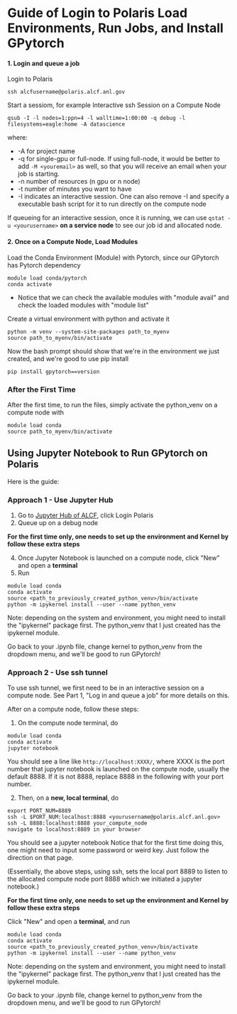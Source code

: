 # Guide of Login to Polaris Load Environments, Run Jobs, and Install GPytorch

#### 1. Login and queue a job
Login to Polaris
```
ssh alcfusername@polaris.alcf.anl.gov
```


Start a sessiom, for example Interactive ssh Session on a Compute Node
```
qsub -I -l nodes=1:ppn=4 -l walltime=1:00:00 -q debug -l filesystems=eagle:home -A datascience
```
  where:
* -A for project name
* -q for single-gpu or full-node. If using full-node, it would be better to add `-M <youremail>` as well, so that you will receive an email when your job is starting.
* -n number of resources (n gpu or n node)
* -t number of minutes you want to have
* -I indicates an interactive session. One can also remove -I and specify a executable bash script for it to run directly on the compute node

If queueing for an interactive session, once it is running, we can use `qstat -u <yourusername>` **on a service node**  to see our job id and allocated node. 


#### 2. Once on a Compute Node, Load Modules

Load the Conda Environment (Module) with Pytorch, since our GPytorch has Pytorch dependency
```
module load conda/pytorch
conda activate
```
* Notice that we can check the available modules with "module avail" and check the loaded modules with "module list"

Create a virtual environment with python and activate it 
```
python -m venv --system-site-packages path_to_myenv
source path_to_myenv/bin/activate
```
Now the bash prompt should show that we're in the environment we just created, and we're good to use pip install
```
pip install gpytorch==version
```

### After the First Time
After the first time, to run the files, simply activate the python_venv on a compute node with 
```
module load conda
source path_to_myenv/bin/activate
``` 


## Using Jupyter Notebook to Run GPytorch on Polaris
Here is the guide:

### Approach 1 - Use Jupyter Hub
1. Go to [Jupyter Hub of ALCF](https://jupyter.alcf.anl.gov/), click Login Polaris
2. Queue up on a debug node

**For the first time only, one needs to set up the environment and Kernel by follow these extra steps**

4. Once Jupyter Notebook is launched on a compute node, click "New" and open a **terminal**
5. Run 
``` 
module load conda
conda activate
source <path_to_previously_created_python_venv>/bin/activate
python -m ipykernel install --user --name python_venv
```
Note: depending on the system and environment, you might need to install the "ipykernel" package first. The python_venv that I just created has the ipykernel module.

Go back to your .ipynb file, change kernel to python_venv from the dropdown menu, and we'll be good to run GPytorch!

### Approach 2 - Use ssh tunnel 
To use ssh tunnel, we first need to be in an interactive session on a compute node. See Part 1, "Log in and queue a job" for more details on this.

After on a compute node, follow these steps:
1. On the compute node terminal, do
```
module load conda
conda activate
jupyter notebook
```
You should see a line like `http://localhost:XXXX/`, where XXXX is the port number that jupyter notebook is launched on the compute node, usually the default 8888. If it is not 8888, replace 8888 in the following with your port number.

2. Then, on a **new, local terminal**, do
```
export PORT_NUM=8889
ssh -L $PORT_NUM:localhost:8888 <yourusername@polaris.alcf.anl.gov>
ssh -L 8888:localhost:8888 your_compute_node
navigate to localhost:8889 in your browser
``` 

You should see a jupyter notebook
Notice that for the first time doing this, one might need to input some password or weird key. Just follow the direction on that page.

(Essentially, the above steps, using ssh, sets the local port 8889 to listen to the allocated compute node port 8888 which we initiated a jupyter notebook.)

**For the first time only, one needs to set up the environment and Kernel by follow these extra steps**

Click "New" and open a **terminal**, and run
``` 
module load conda
conda activate
source <path_to_previously_created_python_venv>/bin/activate
python -m ipykernel install --user --name python_venv
```
Note: depending on the system and environment, you might need to install the "ipykernel" package first. The python_venv that I just created has the ipykernel module.

Go back to your .ipynb file, change kernel to python_venv from the dropdown menu, and we'll be good to run GPytorch!
